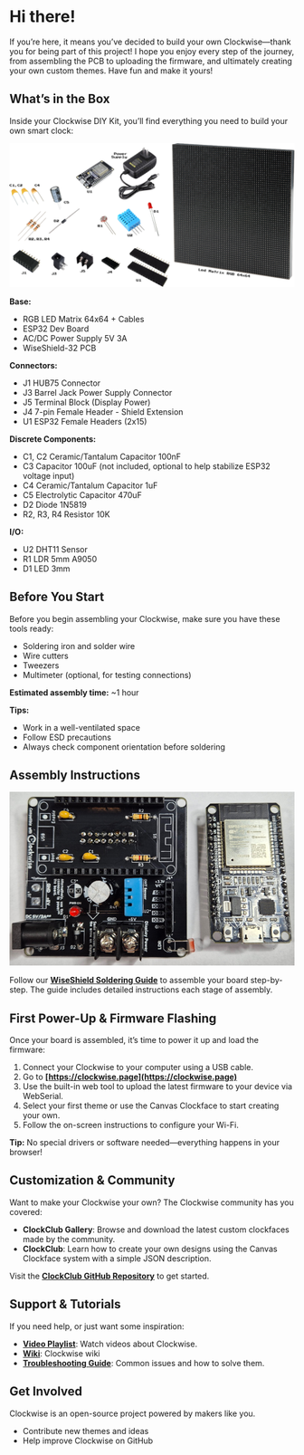 
# Hi there! 

If you’re here, it means you’ve decided to build your own Clockwise—thank you for being part of this project! I hope you enjoy every step of the journey, from assembling the PCB to uploading the firmware, and ultimately creating your own custom themes. Have fun and make it yours!

## **What’s in the Box**
Inside your Clockwise DIY Kit, you’ll find everything you need to build your own smart clock:

![Picture of the components present in the box](static/images/box-content.png)

**Base:**
* RGB LED Matrix 64x64 + Cables
* ESP32 Dev Board
* AC/DC Power Supply 5V 3A
* WiseShield-32 PCB

**Connectors:**
* J1 HUB75 Connector
* J3 Barrel Jack Power Supply Connector
* J5 Terminal Block (Display Power)
* J4 7-pin Female Header - Shield Extension
* U1 ESP32 Female Headers (2x15)

**Discrete Components:**
* C1, C2 Ceramic/Tantalum Capacitor 100nF
* C3 Capacitor 100uF (not included, optional to help stabilize ESP32 voltage input)
* C4 Ceramic/Tantalum Capacitor 1uF
* C5 Electrolytic Capacitor 470uF
* D2 Diode 1N5819
* R2, R3, R4 Resistor 10K

**I/O:**
* U2 DHT11 Sensor
* R1 LDR 5mm A9050
* D1 LED 3mm


## **Before You Start**

Before you begin assembling your Clockwise, make sure you have these tools ready:

* Soldering iron and solder wire
* Wire cutters
* Tweezers
* Multimeter (optional, for testing connections)

**Estimated assembly time:** \~1 hour

**Tips:**

* Work in a well-ventilated space
* Follow ESD precautions
* Always check component orientation before soldering

## **Assembly Instructions**

![Picture of the PCB soldered](static/images/pcb-with-sensors.jpg)

Follow our [**WiseShield Soldering Guide**](docs/soldering-guide) to assemble your board step-by-step. The guide includes detailed instructions each stage of assembly.

## **First Power-Up & Firmware Flashing**

Once your board is assembled, it’s time to power it up and load the firmware:

1. Connect your Clockwise to your computer using a USB cable.
2. Go to **[https://clockwise.page](https://clockwise.page)**
3. Use the built-in web tool to upload the latest firmware to your device via WebSerial.
4. Select your first theme or use the Canvas Clockface to start creating your own.
5. Follow the on-screen instructions to configure your Wi-Fi.

**Tip:** No special drivers or software needed—everything happens in your browser!

## **Customization & Community**

Want to make your Clockwise your own? The Clockwise community has you covered:

* **ClockClub Gallery**: Browse and download the latest custom clockfaces made by the community.
* **ClockClub**: Learn how to create your own designs using the Canvas Clockface system with a simple JSON description.

Visit the [**ClockClub GitHub Repository**](https://github.com/jnthas/clock-club) to get started.

## **Support & Tutorials**

If you need help, or just want some inspiration:

* [**Video Playlist**](https://www.youtube.com/playlist?list=PL2mlGAhto8F0BKQD4NS-AX1aP_FH7m3mo): Watch videos about Clockwise.
* [**Wiki**](https://github.com/jnthas/clockwise/wiki): Clockwise wiki 
* [**Troubleshooting Guide**](docs/troubleshooting-guide.md): Common issues and how to solve them.

## **Get Involved**

Clockwise is an open-source project powered by makers like you.

* Contribute new themes and ideas
* Help improve Clockwise on GitHub